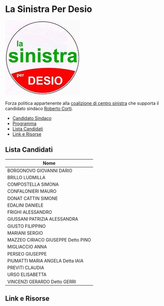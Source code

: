 # La Sinistra Per Desio

![Logo La Sinistra Per Desio](la-sinistra-per-desio/logo.jpg)

Forza politica appartenente alla [coalizione di centro sinistra](coalizione-di-centro-sinistra.md) che supporta il candidato sindaco [Roberto Corti](coalizione-di-centro-sinistra.md#roberto-corti-candidato-sindaco).

- [Candidato Sindaco](coalizione-di-centro-sinistra.md#roberto-corti-candidato-sindaco)
- [Programma](coalizione-di-centro-sinistra.md#programma)
- [Lista Candidati](#lista-candidati)
- [Link e Risorse](#link-e-risorse)

## Lista Candidati

| Nome |
|------|
| BORGONOVO GIOVANNI DARIO |
| BRILLO LUDMILLA |
| COMPOSTELLA SIMONA|
| CONFALONIERI MAURO |
| DONAT CATTIN SIMONE |
| EDALINI DANIELE |
| FRIGHI ALESSANDRO |
| GIUSSANI PATRIZIA ALESSANDRA |
| GIUSTO FILIPPINO |
| MARIANI SERGIO |
| MAZZEO CIRIACO GIUSEPPE Detto PINO |
| MIGLIACCIO ANNA |
| PERSEO GIUSEPPE |
| PIUMATTI MARIA ANGELA Detta IAIA |
| PREVITI CLAUDIA|
| URSO ELISABETTA |
| VINCENZI GERARDO Detto GERRI|

## Link e Risorse
